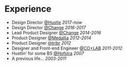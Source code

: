 # Experience

- Design Director [@Hustle](https://twitter.com/Hustle) _2017-now_
- Design Director [@Change](https://twitter.com/Change) _2016-2017_
- Lead Product Designer [@Change](https://twitter.com/Change) _2014-2016_
- Product Designer [@Medallia](https://twitter.com/Medallia) _2012-2014_
- Product Designer [@tribr](https://twitter.com/tribrapp) _2012_
- Designer and Front-end Engineer [@CO+LAB](https://twitter.com/teamcolab) _2011-2012_
- Hustlin’ for some BS [@Hofstra](https://twitter.com/HofstraU) _2007_
- A previous life… _2003-2011_
